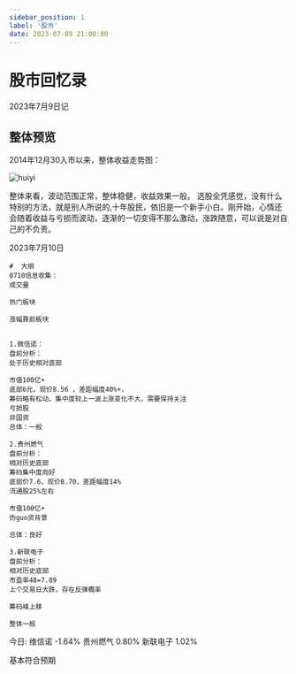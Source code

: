 ```yaml
---
sidebar_position: 1
label: '股市'
date: 2023-07-09 21:00:00
---
```


# 股市回忆录

2023年7月9日记

## 整体预览

2014年12月30入市以来，整体收益走势图：

![huiyi](/img/boyi/huiyi.jpg)

整体来看，波动范围正常，整体稳健，收益效果一般。 选股全凭感觉，没有什么特别的方法，就是别人所说的,十年股民，依旧是一个新手小白。刚开始，心情还会随着收益与亏损而波动，逐渐的一切变得不那么激动，涨跌随意，可以说是对自己的不负责。


2023年7月10日

```text
#  大纲
0710信息收集：
成交量

热门板块

涨幅靠前板块


1.微信诺： 
盘前分析：
处于历史相对底部

市值100亿+
底部6元，现价8.56 ，差距幅度40%+，
筹码略有松动，集中度较上一波上涨变化不大，需要保持关注
亏损股
非国资
总体：一般

2.贵州燃气
盘前分析：
相对历史底部
筹码集中度向好
底部价7.6，现价8.70，差距幅度14%
流通股25%左右

市值100亿+
伪guo资背景

总体：良好

3.新联电子
盘前分析：
相对历史底部
市盈率48=7.89
上个交易日大跌，存在反弹概率

筹码峰上移

整体一般

```

今日:
维信诺 -1.64%
贵州燃气 0.80%
新联电子 1.02%

基本符合预期



